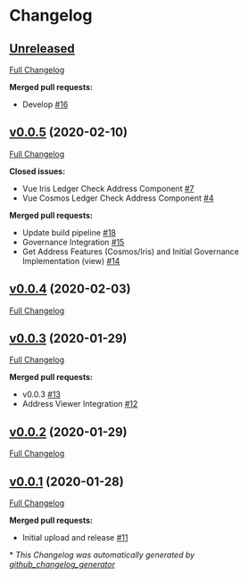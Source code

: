 # Changelog

## [Unreleased](https://github.com/TokenUnion/vue-components/tree/HEAD)

[Full Changelog](https://github.com/TokenUnion/vue-components/compare/v0.0.5...HEAD)

**Merged pull requests:**

- Develop [\#16](https://github.com/TokenUnion/vue-components/pull/16)

## [v0.0.5](https://github.com/TokenUnion/vue-components/tree/v0.0.5) (2020-02-10)

[Full Changelog](https://github.com/TokenUnion/vue-components/compare/v0.0.4...v0.0.5)

**Closed issues:**

- Vue Iris Ledger Check Address Component [\#7](https://github.com/TokenUnion/vue-components/issues/7)
- Vue Cosmos Ledger Check Address Component [\#4](https://github.com/TokenUnion/vue-components/issues/4)

**Merged pull requests:**

- Update build pipeline [\#18](https://github.com/TokenUnion/vue-components/pull/18)
- Governance Integration [\#15](https://github.com/TokenUnion/vue-components/pull/15)
- Get Address Features \(Cosmos/Iris\) and Initial Governance Implementation \(view\) [\#14](https://github.com/TokenUnion/vue-components/pull/14)

## [v0.0.4](https://github.com/TokenUnion/vue-components/tree/v0.0.4) (2020-02-03)

[Full Changelog](https://github.com/TokenUnion/vue-components/compare/v0.0.3...v0.0.4)

## [v0.0.3](https://github.com/TokenUnion/vue-components/tree/v0.0.3) (2020-01-29)

[Full Changelog](https://github.com/TokenUnion/vue-components/compare/v0.0.2...v0.0.3)

**Merged pull requests:**

- v0.0.3 [\#13](https://github.com/TokenUnion/vue-components/pull/13)
- Address Viewer Integration [\#12](https://github.com/TokenUnion/vue-components/pull/12)

## [v0.0.2](https://github.com/TokenUnion/vue-components/tree/v0.0.2) (2020-01-29)

[Full Changelog](https://github.com/TokenUnion/vue-components/compare/v0.0.1...v0.0.2)

## [v0.0.1](https://github.com/TokenUnion/vue-components/tree/v0.0.1) (2020-01-28)

[Full Changelog](https://github.com/TokenUnion/vue-components/compare/614e2626e93defc34edd51ad1c95db01c57d016f...v0.0.1)

**Merged pull requests:**

- Initial upload and release [\#11](https://github.com/TokenUnion/vue-components/pull/11)



\* *This Changelog was automatically generated by [github_changelog_generator](https://github.com/github-changelog-generator/github-changelog-generator)*
